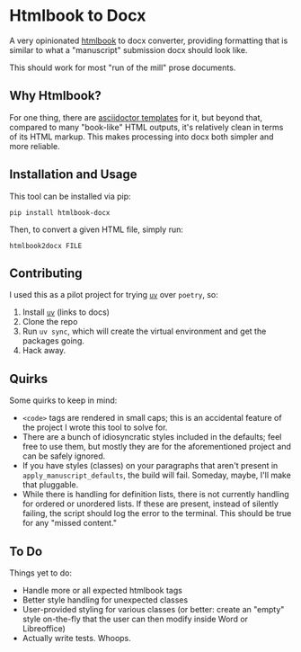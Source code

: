 # Htmlbook to Docx

A very opinionated [htmlbook](https://oreillymedia.github.io/HTMLBook/) to docx
converter, providing formatting that is similar to what a "manuscript"
submission docx should look like.

This should work for most "run of the mill" prose documents.

## Why Htmlbook?

For one thing, there are [asciidoctor templates](https://github.com/oreillymedia/asciidoctor-htmlbook)
for it, but beyond that, compared to many "book-like" HTML outputs, it's
relatively clean in terms of its HTML markup. This makes processing into docx
both simpler and more reliable.

## Installation and Usage

This tool can be installed via pip:

```
pip install htmlbook-docx
```

Then, to convert a given HTML file, simply run:

```
htmlbook2docx FILE
```

## Contributing

I used this as a pilot project for trying [`uv`](https://github.com/astral-sh/uv)
over `poetry`, so:

1. Install [`uv`](https://docs.astral.sh/uv) (links to docs)
1. Clone the repo
1. Run `uv sync`, which will create the virtual environment and get the packages
   going.
1. Hack away.

## Quirks

Some quirks to keep in mind:

* `<code>` tags are rendered in small caps; this is an accidental feature of the
project I wrote this tool to solve for.
* There are a bunch of idiosyncratic styles included in the defaults; feel free
to use them, but mostly they are for the aforementioned project and can be
safely ignored.
* If you have styles (classes) on your paragraphs that aren't present in
`apply_manuscript_defaults`, the build will fail. Someday, maybe, I'll make that
pluggable.
* While there is handling for definition lists, there is not currently handling
for ordered or unordered lists. If these are present, instead of silently
failing, the script should log the error to the terminal. This should be true
for any "missed content."

## To Do

Things yet to do:

* Handle more or all expected htmlbook tags
* Better style handling for unexpected classes
* User-provided styling for various classes (or better: create an "empty" style
on-the-fly that the user can then modify inside Word or Libreoffice)
* Actually write tests. Whoops.
